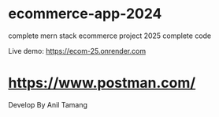 # ecommerce-app-2024

complete mern stack ecommerce project 2025 complete code

Live demo:
https://ecom-25.onrender.com

# https://www.postman.com/

Develop By Anil Tamang
